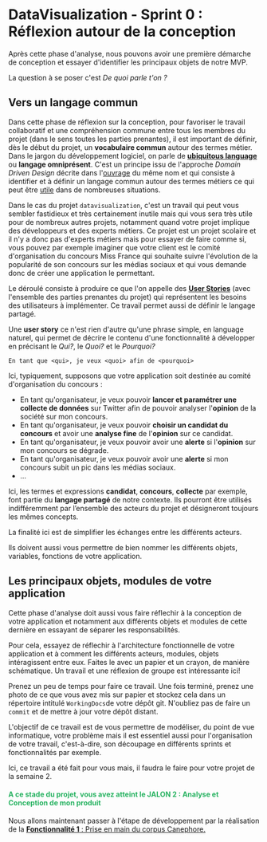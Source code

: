 # DataVisualization - Sprint 0 : Réflexion autour de la conception

Après cette phase d'analyse, nous pouvons avoir une première démarche de conception et essayer d'identifier les principaux objets de notre MVP. 

La question à se poser c'est *De quoi parle t'on ?* 

## Vers un langage commun

Dans cette phase de réflexion sur la conception, pour favoriser le travail collaboratif et une compréhension commune entre tous les membres du projet (dans le sens toutes les parties prenantes), il est important de définir, dès le début du projet, un **vocabulaire commun** autour des termes métier. Dans le jargon du développement logiciel, on parle de [**ubiquitous language**](http://referentiel.institut-agile.fr/ubiquitous.html) ou **langage omniprésent**. C'est un principe issu de l'approche *Domain Driven Design* décrite dans l'[ouvrage](https://github.com/p0w34007/ebooks/blob/master/Eric%20Evans%202003%20-%20Domain-Driven%20Design%20-%20Tackling%20Complexity%20in%20the%20Heart%20of%20Software.pdf) du même nom et qui consiste à identifier et à définir un langage commun autour des termes métiers ce qui peut être [utile](https://promyze.com/pourquoi-lire-red-book-domain-driven-design/) dans de nombreuses situations.


Dans le cas du projet `datavisualization`, c'est un travail qui peut vous sembler fastidieux et très certainement inutile mais qui vous sera très utile pour de nombreux autres projets, notamment quand votre projet implique des développeurs et des experts métiers. Ce projet est un projet scolaire et il n'y a donc pas d'experts métiers mais pour essayer de faire comme si, vous pouvez par exemple imaginer que votre client est le comité d'organisation du concours Miss France qui souhaite suivre l'évolution de la popularité de son concours sur les médias sociaux et qui vous demande donc de créer une application le permettant.

Le déroulé consiste à produire ce que l'on appelle des [**User Stories**](https://en.wikipedia.org/wiki/User_story) (avec l'ensemble des parties prenantes du projet) qui représentent les besoins des utilisateurs à implémenter. Ce travail permet aussi de définir le langage partagé.

Une **user story** ce n'est rien d'autre qu'une phrase simple, en language naturel, qui permet de décrire le contenu d'une fonctionnalité à développer en précisant le *Qui?*, le *Quoi?* et le *Pourquoi?*

 `En tant que <qui>, je veux <quoi> afin de <pourquoi>`

Ici, typiquement, supposons que votre application soit destinée au comité d'organisation du concours : 

+ En tant qu'organisateur, je veux pouvoir **lancer et paramétrer une collecte de données** sur Twitter afin de pouvoir analyser l'**opinion** de la société sur mon concours. 
+ En tant qu'organisateur, je veux pouvoir **choisir un candidat du concours** et avoir une **analyse fine** de l'**opinion** sur ce candidat. 
+ En tant qu'organisateur, je veux pouvoir avoir une **alerte** si l'**opinion** sur mon concours se dégrade.
+ En tant qu'organisateur, je veux pouvoir avoir une **alerte** si mon concours subit un pic dans les médias sociaux.
+ ...


Ici, les termes et expressions **candidat**, **concours**, **collecte** par exemple, font partie du **langage partagé** de notre contexte. Ils pourront être utilisés indifféremment par l’ensemble des acteurs du projet et désigneront toujours les mêmes concepts.

La finalité ici est de simplifier les échanges entre les différents acteurs.

Ils doivent aussi vous permettre de bien nommer les différents objets, variables, fonctions de votre application.

## Les principaux objets, modules de votre application

Cette phase d'analyse doit aussi vous faire réflechir à la conception de votre application et notamment aux différents objets et modules de cette dernière en essayant de séparer les responsabilités. 

Pour cela, essayez de réflechir à l'architecture fonctionnelle de votre application et à comment les différents acteurs, modules, objets intéragissent entre eux. Faites le avec un papier et un crayon, de manière schématique. Un travail et une réflexion de groupe est intéressante ici!

Prenez un peu de temps pour faire ce travail. Une fois terminé, prenez une photo de ce que vous avez mis sur papier et stockez cela dans un répertoire intitulé `WorkingDocs`de votre dépôt git. N'oubliez pas de faire un `commit` et de mettre à jour votre dépôt distant.

 
L'objectif de ce travail est de vous permettre de modéliser, du point de vue informatique, votre problème mais il est essentiel aussi pour l'organisation de votre travail, c'est-à-dire, son découpage en différents sprints et fonctionnalités par exemple. 

Ici, ce travail a été fait pour vous mais, il faudra le faire pour votre projet de la semaine 2.

#### <span style="color: #26B260">A ce stade du projet, vous avez atteint le JALON 2 : Analyse et Conception de mon produit </span> 

Nous allons maintenant passer à l'étape de développement par la réalisation de la  [**Fonctionnalité 1** : Prise en main du corpus Canephore.](./S1_corpuspriseenmain.md)

